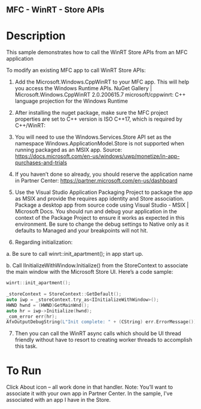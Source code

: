 ## MFC - WinRT - Store APIs

# Description
This sample demonstrates how to call the WinRT Store APIs from an MFC application

To modify an existing MFC app to call WinRT Store APIs:

1) Add the Microsoft.Windows.CppWinRT to your MFC app. This will help you access the Windows Runtime APIs.
NuGet Gallery | Microsoft.Windows.CppWinRT 2.0.200615.7
microsoft/cppwinrt: C++ language projection for the Windows Runtime

2) After installing the nuget package, make sure the MFC project properties are set to C++ version is ISO C++17, which is required by C++/WinRT:
  

3) You will need to use the Windows.Services.Store API set as the namespace Windows.ApplicationModel.Store is not supported when running packaged as an MSIX app. Source: https://docs.microsoft.com/en-us/windows/uwp/monetize/in-app-purchases-and-trials

3) If you haven’t done so already, you should reserve the application name in Partner Center: https://partner.microsoft.com/en-us/dashboard

4) Use the Visual Studio Application Packaging Project to package the app as MSIX and provide the requires app identity and Store association. Package a desktop app from source code using Visual Studio - MSIX | Microsoft Docs. You should run and debug your application in the context of the Package Project to ensure it works as expected in this environment. Be sure to change the debug settings to Native only as it defaults to Managed and your breakpoints will not hit.

5) Regarding initialization:
   
a. Be sure to call winrt::init_apartment(); in app start up.

b. Call IInitializeWithWindow.Initialize() from the StoreContext to associate the main window with the Microsoft Store UI. Here’s a code sample: 

```C++
winrt::init_apartment();  
  
_storeContext = StoreContext::GetDefault();  
auto iwp = _storeContext.try_as<IInitializeWithWindow>();  
HWND hwnd = (HWND)GetMainWnd();  
auto hr = iwp->Initialize(hwnd);  
_com_error err(hr);  
AfxOutputDebugString(L"Init complete: " + (CString) err.ErrorMessage());  
```

7) Then you can call the WinRT async calls which should be UI thread friendly without have to resort to creating worker threads to accomplish this task.

# To Run

Click About icon – all work done in that handler.
Note: You’ll want to associate it with your own app in Partner Center. In the sample, I've associated with an app I have in the Store.

